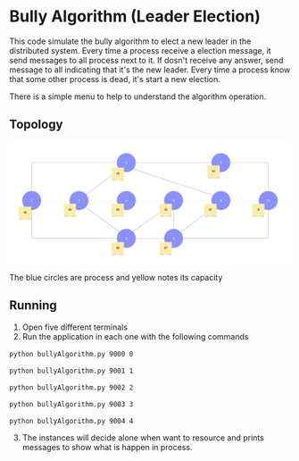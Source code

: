 # Bully Algorithm (Leader Election)

This code simulate the bully algorithm to elect a new leader in the distributed system. Every time a process receive a election message, it send messages to all process next to it. If dosn't receive any answer, send message to all indicating that it's the new leader. Every time a process know that some other process is dead, it's start a new election.

There is a simple menu to help to understand the algorithm operation.

## Topology
![Topology](network_topology.png)

The blue circles are process and yellow notes its capacity

## Running
1. Open five different terminals
2. Run the application in each one with the following commands

```
python bullyAlgorithm.py 9000 0
```
```
python bullyAlgorithm.py 9001 1
```
```
python bullyAlgorithm.py 9002 2
```
```
python bullyAlgorithm.py 9003 3
```
```
python bullyAlgorithm.py 9004 4
```

3. The instances will decide alone when want to resource and prints messages to show what is happen in process.